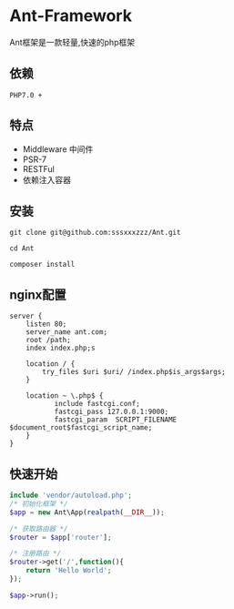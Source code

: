 # Ant-Framework

Ant框架是一款轻量,快速的php框架

## 依赖
	PHP7.0 +

## 特点
* Middleware 中间件
* PSR-7
* RESTFul
* 依赖注入容器

## 安装
```
git clone git@github.com:sssxxxzzz/Ant.git

cd Ant

composer install
```

## nginx配置
```
server {
    listen 80;
    server_name ant.com;
    root /path;
    index index.php;s

    location / {
        try_files $uri $uri/ /index.php$is_args$args;
    }

    location ~ \.php$ {
           include fastcgi.conf;
           fastcgi_pass 127.0.0.1:9000;
           fastcgi_param  SCRIPT_FILENAME  $document_root$fastcgi_script_name;
    }
}
```

## 快速开始
```php
include 'vendor/autoload.php';
/* 初始化框架 */
$app = new Ant\App(realpath(__DIR__));

/* 获取路由器 */
$router = $app['router'];

/* 注册路由 */
$router->get('/',function(){
    return 'Hello World';
});

$app->run();
```